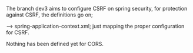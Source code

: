 The branch dev3 aims to configure CSRF on spring security, for protection against CSRF, the definitions go on;

--> spring-application-context.xml; just mapping the proper configuration for CSRF.


Nothing has been defined yet for CORS.
